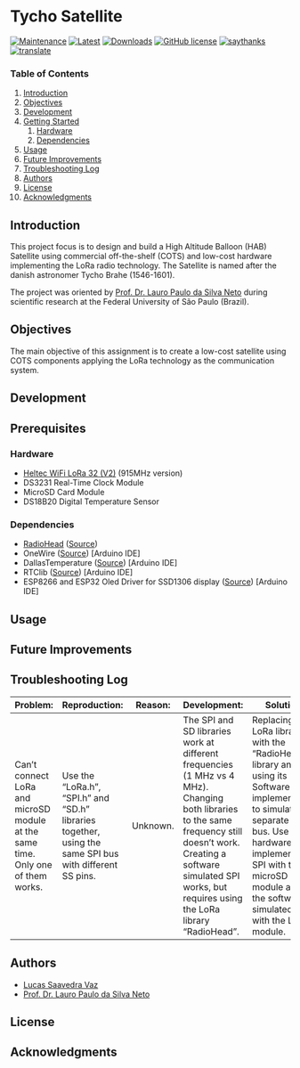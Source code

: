 # Tycho Satellite
[![Maintenance](https://img.shields.io/badge/Maintained%3F-Yes-brightgreen.svg)](https://GitHub.com/lucasssvaz/IC-CubeSat/graphs/commit-activity)
[![Latest](https://img.shields.io/github/v/release/lucasssvaz/IC-CubeSat?include_prereleases&label=Release)](https://github.com/lucasssvaz/IC-CubeSat/releases/latest)
[![Downloads](https://img.shields.io/github/downloads/lucasssvaz/IC-CubeSat/total?label=Downloads)](https://github.com/lucasssvaz/IC-CubeSat/releases/latest)
[![GitHub license](https://img.shields.io/github/license/lucasssvaz/IC-CubeSat?color=yellow&label=License)](https://github.com/lucasssvaz/IC-CubeSat/blob/master/LICENSE)
[![saythanks](https://img.shields.io/badge/Say-Thanks-ff69b4.svg)](https://saythanks.io/to/lucassvaz%40yahoo.com.br)
[![translate](https://img.shields.io/badge/Help%20Us-Translate-blue.svg)](https://gitlocalize.com/repo/3252)

### Table of Contents

1. [Introduction](#introduction)
2. [Objectives](#objectives)
3. [Development](#development)
4. [Getting Started](#getting-started)
	1. [Hardware](#hardware)
	2. [Dependencies](#dependencies)
5. [Usage](#usage)
6. [Future Improvements](#future-improvements)
7. [Troubleshooting Log](#troubleshooting-log)
8. [Authors](#authors)
9. [License](#license)
10. [Acknowledgments](#scknowledgments)
  

## Introduction
This project focus is to design and build a High Altitude Balloon (HAB) Satellite using commercial off-the-shelf (COTS) and low-cost hardware implementing the LoRa radio technology.
The Satellite is named after the danish astronomer Tycho Brahe (1546-1601).

The project was oriented by [Prof. Dr. Lauro Paulo da Silva Neto](http://lattes.cnpq.br/3979447098275675) during scientific research at the Federal University of São Paulo (Brazil). 

## Objectives

The main objective of this assignment is to create a low-cost satellite using COTS components applying the LoRa technology as the communication system.

## Development

## Prerequisites

### Hardware

- [Heltec WiFi LoRa 32 (V2)](https://heltec.org/project/wifi-lora-32/) (915MHz version)
- DS3231 Real-Time Clock Module
- MicroSD Card Module
- DS18B20 Digital Temperature Sensor

### Dependencies
- [RadioHead](http://www.airspayce.com/mikem/arduino/RadioHead/) ([Source](https://github.com/PaulStoffregen/RadioHead))
- OneWire ([Source](https://github.com/PaulStoffregen/OneWire)) [Arduino IDE]
- DallasTemperature ([Source](https://github.com/milesburton/Arduino-Temperature-Control-Library)) [Arduino IDE]
- RTClib ([Source](https://github.com/adafruit/RTClib)) [Arduino IDE]
- ESP8266 and ESP32 Oled Driver for SSD1306 display ([Source](https://github.com/ThingPulse/esp8266-oled-ssd1306)) [Arduino IDE]

## Usage

## Future Improvements

## Troubleshooting Log

| Problem: | Reproduction: | Reason: | Development: | Solution: |
|----------|---------------|---------|--------------|-----------|
Can’t connect LoRa and microSD module at the same time. Only one of them works.|Use the “LoRa.h”, “SPI.h” and “SD.h” libraries together, using the same SPI bus with different SS pins.|Unknown.|The SPI and SD libraries work at different frequencies (1 MHz vs 4 MHz). Changing both libraries to the same frequency still doesn’t work. Creating a software simulated SPI works, but requires using the LoRa library “RadioHead”.|Replacing the LoRa library with the “RadioHead” library and using its Software SPI implementation to simulate a separate SPI bus. Use the hardware implemented SPI with the microSD module and the software simulated SPI with the LoRa module.


## Authors

- [Lucas Saavedra Vaz](http://lattes.cnpq.br/9960344593786290)
- [Prof. Dr. Lauro Paulo da Silva Neto](http://lattes.cnpq.br/3979447098275675)

## License

## Acknowledgments
